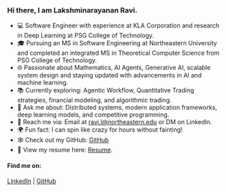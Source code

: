### Hi there, I am Lakshminarayanan Ravi.

- 💻 Software Engineer with experience at KLA Corporation and research in Deep Learning at PSG College of Technology.
- 🎓 Pursuing an MS in Software Engineering at Northeastern University and completed an integrated MS in Theoretical Computer Science from PSG College of Technology.
- 🌐 Passionate about Mathematics, AI Agents, Generative AI, scalable system design and staying updated with advancements in AI and machine learning.
- 📚 Currently exploring: Agentic Workflow, Quantitative Trading strategies, financial modeling, and algorithmic trading.
- 💬 Ask me about: Distributed systems, modern application frameworks, deep learning models, and competitive programming.
- 📧 Reach me via: Email at [ravi.l@northeastern.edu](mailto:ravi.l@northeastern.edu) or DM on LinkedIn.
- 🌍 Fun fact: I can spin like crazy for hours without fainting!
- 🕸️ Check out my GitHub: [GitHub](https://github.com/lakshminarayanannn)
- 📄 View my resume here: [Resume](https://lakshminarayanannn.github.io/resume/).

#### Find me on: 
[LinkedIn](https://linkedin.com/in/r-lakshminarayanan/) | [GitHub](https://github.com/lakshminarayanannn)
